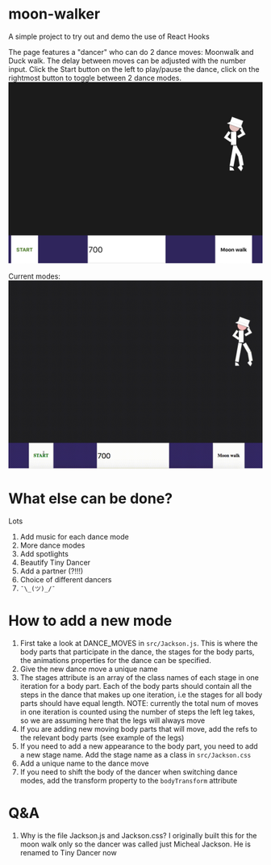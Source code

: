 # moon-walker
A simple project to try out and demo the use of React Hooks

The page features a "dancer" who can do 2 dance moves: Moonwalk and Duck walk. The delay between moves can be adjusted with the number input. Click the Start button on the left to play/pause the dance, click on the rightmost button to toggle between 2 dance modes.
![Screenshot](https://github.com/SmokinClove/moon-walker/blob/master/%E7%94%BB%E5%83%8F%E3%81%AE%E8%B2%BC%E3%82%8A%E4%BB%98%E3%81%91%E5%85%88_%202019-5-23%2016-17.png)

Current modes:
![gif](https://github.com/SmokinClove/moon-walker/blob/master/dance.gif)
# What else can be done?
Lots
1. Add music for each dance mode
2. More dance modes
3. Add spotlights
4. Beautify Tiny Dancer
5. Add a partner (?!!!)
6. Choice of different dancers
7. `¯\_(ツ)_/¯`

# How to add a new mode
1. First take a look at DANCE_MOVES in `src/Jackson.js`. This is where the body parts that participate in the dance, the stages for the body parts, the animations properties for the dance can be specified.
2. Give the new dance move a unique name
3. The stages attribute is an array of the class names of each stage in one iteration for a body part. Each of the body parts should contain all the steps in the dance that makes up one iteration, i.e the stages for all body parts should have equal length. NOTE: currently the total num of moves in one iteration is counted using the number of steps the left leg takes, so we are assuming here that the legs will always move 
4. If you are adding new moving body parts that will move, add the refs to the relevant body parts (see example of the legs)
5. If you need to add a new appearance to the body part, you need to add a new stage name. Add the stage name as a class in `src/Jackson.css`
6. Add a unique name to the dance move
7. If you need to shift the body of the dancer when switching dance modes, add the transform property to the `bodyTransform` 
attribute

# Q&A
1. Why is the file Jackson.js and Jackson.css?
I originally built this for the moon walk only so the dancer was called just Micheal Jackson. He is renamed to Tiny Dancer now
